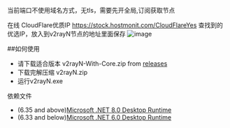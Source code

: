 当前端口不使用域名方式，无tls，需要先开全局,订阅获取节点

在线 CloudFlare优质IP
https://stock.hostmonit.com/CloudFlareYes
查找到的优选IP，放入到v2rayN节点的地址里面保存
![image](https://github.com/bufanlin1988/CFWorkers-VT/assets/160445517/3446a8a6-83d4-4c9d-9a01-f12419c557aa)

##如何使用
- 请下载适合版本 v2rayN-With-Core.zip from [releases](https://github.com/2dust/v2rayN/releases)
- 下载完解压缩 v2rayN.zip
- 运行v2rayN.exe

依赖文件
- (6.35 and above)[Microsoft .NET 8.0 Desktop Runtime ](https://dotnet.microsoft.com/en-us/download/dotnet/8.0)
- (6.33 and below)[Microsoft .NET 6.0 Desktop Runtime ](https://dotnet.microsoft.com/en-us/download/dotnet/6.0)


